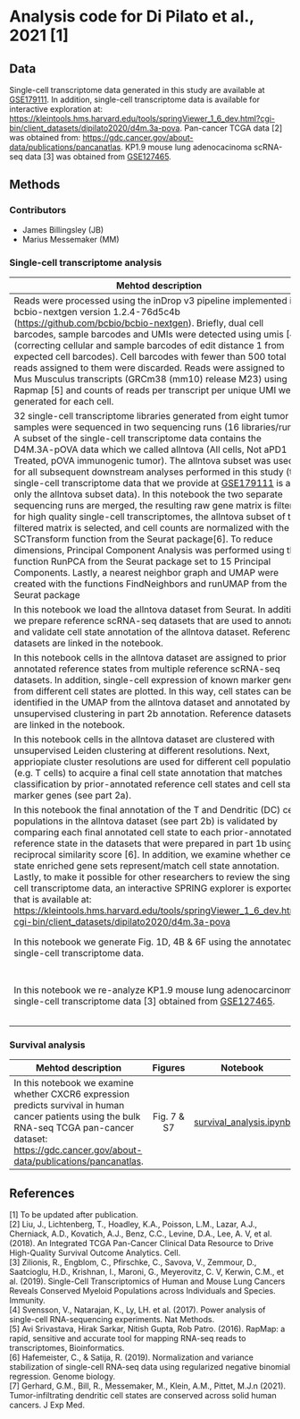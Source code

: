 # Analysis code for Di Pilato et al., 2021 [1]

## Data
Single-cell transcriptome data generated in this study are available at [GSE179111](https://www.ncbi.nlm.nih.gov/geo/query/acc.cgi?acc=GSE179111). In addition, single-cell transcriptome data is available for interactive exploration at: https://kleintools.hms.harvard.edu/tools/springViewer_1_6_dev.html?cgi-bin/client_datasets/dipilato2020/d4m.3a-pova. Pan-cancer TCGA data [2] was obtained from: https://gdc.cancer.gov/about-data/publications/pancanatlas. KP1.9 mouse lung adenocacinoma scRNA-seq data [3] was obtained from [GSE127465](https://www.ncbi.nlm.nih.gov/geo/query/acc.cgi?acc=GSE127465). 

## Methods
### Contributors 
* James Billingsley (JB)
* Marius Messemaker (MM)

### Single-cell transcriptome analysis 

| Mehtod description| Figures | Notebook | Contributor |
|---|:---:|:---:|:---:|
|Reads were processed using the inDrop v3 pipeline implemented in bcbio-nextgen version 1.2.4-76d5c4b (https://github.com/bcbio/bcbio-nextgen). Briefly, dual cell barcodes, sample barcodes and UMIs were detected using umis [4] (correcting cellular and sample barcodes of edit distance 1 from expected cell barcodes). Cell barcodes with fewer than 500 total reads assigned to them were discarded. Reads were assigned to Mus Musculus transcripts (GRCm38 (mm10) release M23) using Rapmap [5] and counts of reads per transcript per unique UMI were generated for each cell. |NA|NA| JB |
|32 single-cell transcriptome libraries generated from eight tumor samples were sequenced in two sequencing runs (16 libraries/run). A subset of the single-cell transcriptome data contains the D4M.3A-pOVA data which we called allntova (All cells, Not aPD1 Treated, pOVA immunogenic tumor). The allntova subset was used for all subsequent downstream analyses performed in this study (the single-cell transcriptome data that we provide at [GSE179111](https://www.ncbi.nlm.nih.gov/geo/query/acc.cgi?acc=GSE179111) is also only the allntova subset data). In this notebook the two separate sequencing runs are merged, the resulting raw gene matrix is filtered for high quality single-cell transcriptomes, the allntova subset of the filtered matrix is selected, and cell counts are normalized with the SCTransform function from the Seurat package[6]. To reduce dimensions, Principal Component Analysis was performed using the function RunPCA from the Seurat package set to 15 Principal Components. Lastly, a nearest neighbor graph and UMAP were created with the functions FindNeighbors and runUMAP from the Seurat package|NA|[part1a_SCT_PCA_neighbour_UMAP.html](https://github.com/pittetmi/paper-code-data/blob/main/Di_Pilato_et_al_2021/part1a_SCT_PCA_neighbour_UMAP.html) | JB |
|In this notebook we load the allntova dataset from Seurat. In addition, we prepare reference scRNA-seq datasets that are used to annotate and validate cell state annotation of the allntova dataset. Reference datasets are linked in the notebook.|NA|[part1b_prepare_annotation.ipynb](https://github.com/pittetmi/paper-code-data/blob/main/Di_Pilato_et_al_2021/part1b_prepare_annotation.ipynb)|MM|
|In this notebook cells in the allntova dataset are assigned to prior annotated reference states from multiple reference scRNA-seq datasets. In addition, single-cell expression of known marker genes from different cell states are plotted. In this way, cell states can be identified in the UMAP from the allntova dataset and annotated by unsupervised clustering in part 2b annotation. Reference datasets are linked in the notebook. |Fig. 1C, 4A, 4C, 5A, 6E, S1D, & S5A|[part2a_annotation.ipynb](https://github.com/pittetmi/paper-code-data/blob/main/Di_Pilato_et_al_2021/part2a_annotation.ipynb)|MM|
|In this notebook cells in the allntova dataset are clustered with unsupervised Leiden clustering at different resolutions. Next, appriopiate cluster resolutions are used for different cell populations (e.g. T cells) to acquire a final cell state annotation that matches classification by prior-annotated reference cell states and cell state marker genes (see part 2a).|Fig. 1A|[part2b_annotation.ipynb](https://github.com/pittetmi/paper-code-data/blob/main/Di_Pilato_et_al_2021/part2b_annotation.ipynb)|MM|
|In this notebook the final annotation of the T and Dendritic (DC) cell populations in the allntova dataset (see part 2b) is validated by comparing each final annotated cell state to each prior-annotated reference state in the datasets that were prepared in part 1b using a reciprocal similarity score [6]. In addition, we examine whether cell state enriched gene sets represent/match cell state annotation. Lastly, to make it possible for other researchers to review the single-cell transcriptome data, an interactive SPRING explorer is exported that is available at: https://kleintools.hms.harvard.edu/tools/springViewer_1_6_dev.html?cgi-bin/client_datasets/dipilato2020/d4m.3a-pova|Fig. S1B, S1C, & S1E|[part3_annotation_validation.ipynb](https://github.com/pittetmi/paper-code-data/blob/main/Di_Pilato_et_al_2021/part3_annotation_validation.ipynb)|MM|
|In this notebook we generate Fig. 1D, 4B & 6F using the annotated single-cell transcriptome data.|Fig. 1A, 1D, 4B & 6F|[part4_figures.ipynb](https://github.com/pittetmi/paper-code-data/blob/main/Di_Pilato_et_al_2021/part4_figures.ipynb)|MM|
|In this notebook we re-analyze KP1.9 mouse lung adenocarcinoma single-cell transcriptome data [3] obtained from [GSE127465](https://www.ncbi.nlm.nih.gov/geo/query/acc.cgi?acc=GSE127465).|Fig. S4A-D, S4G, S5B, & S6B-C|[KP1_9.ipynb](https://github.com/pittetmi/paper-code-data/blob/main/Di_Pilato_et_al_2021/KP1_9.ipynb)|MM|

### Survival analysis 

| Mehtod description| Figures | Notebook | Contributor |
|---|:---:|:---:|:---:|
| In this notebook we examine whether CXCR6 expression predicts survival in human cancer patients using the bulk RNA-seq TCGA pan-cancer dataset: https://gdc.cancer.gov/about-data/publications/pancanatlas.| Fig. 7 & S7 |[survival_analysis.ipynb](https://github.com/pittetmi/paper-code-data/blob/main/Di_Pilato_et_al_2021/survival_analysis.ipynb)  | MM |




## References
[1] To be updated after publication.  
[2] Liu, J., Lichtenberg, T., Hoadley, K.A., Poisson, L.M., Lazar, A.J., Cherniack, A.D., Kovatich, A.J., Benz, C.C., Levine, D.A., Lee, A. V, et al. (2018). An Integrated TCGA Pan-Cancer Clinical Data Resource to Drive High-Quality Survival Outcome Analytics. Cell.   
[3] Zilionis, R., Engblom, C., Pfirschke, C., Savova, V., Zemmour, D., Saatcioglu, H.D., Krishnan, I., Maroni, G., Meyerovitz, C. V, Kerwin, C.M., et al. (2019). Single-Cell Transcriptomics of Human and Mouse Lung Cancers Reveals Conserved Myeloid Populations across Individuals and Species. Immunity.   
[4] Svensson, V., Natarajan, K., Ly, LH. et al. (2017). Power analysis of single-cell RNA-sequencing experiments. Nat Methods.  
[5] Avi Srivastava, Hirak Sarkar, Nitish Gupta, Rob Patro. (2016). RapMap: a rapid, sensitive and accurate tool for mapping RNA-seq reads to transcriptomes, Bioinformatics.  
[6] Hafemeister, C., & Satija, R. (2019). Normalization and variance stabilization of single-cell RNA-seq data using regularized negative binomial regression. Genome biology.  
[7] Gerhard, G.M., Bill, R., Messemaker, M., Klein, A.M., Pittet, M.J.n (2021). Tumor-infiltrating dendritic cell states are conserved across solid human cancers. J Exp Med.


